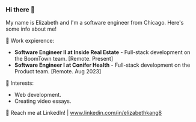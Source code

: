 ### Hi there 👋

My name is Elizabeth and I'm a software engineer from Chicago. Here's some info about me!

🌟 Work expierence: <br>
- **Software Engineer II at Inside Real Estate** - Full-stack development on the BoomTown team. [Remote. Present]
- **Software Engineer I at Conifer Health** - Full-stack development on the Product team. [Remote. Aug 2023]



🌱 Interests:
- Web development.
- Creating video essays.

💬 Reach me at LinkedIn! | www.linkedin.com/in/elizabethkang8

<!--
**hydrangea-sh/hydrangea-sh** is a ✨ _special_ ✨ repository because its `README.md` (this file) appears on your GitHub profile.

Here are some ideas to get you started:

- 🔭 I’m currently working on ...
- 🌱 I’m currently learning ...
- 👯 I’m looking to collaborate on ...
- 🤔 I’m looking for help with ...
- 💬 Ask me about ...
- 📫 How to reach me: ...
- 😄 Pronouns: ...
- ⚡ Fun fact: ...
-->
